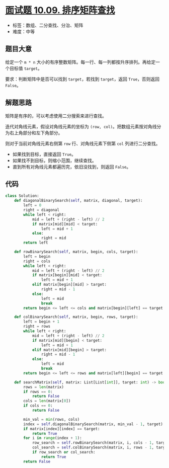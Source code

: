 # [面试题 10.09. 排序矩阵查找](https://leetcode.cn/problems/sorted-matrix-search-lcci/)

- 标签：数组、二分查找、分治、矩阵
- 难度：中等

## 题目大意

给定一个 `m * n` 大小的有序整数矩阵。每一行、每一列都按升序排列。再给定一个目标值 `target`。

要求：判断矩阵中是否可以找到 `target`，若找到 `target`，返回 `True`，否则返回 `False`。

## 解题思路

矩阵是有序的，可以考虑使用二分搜索来进行查找。

迭代对角线元素，假设对角线元素的坐标为 `(row, col)`。把数组元素按对角线分为右上角部分和左下角部分。

则对于当前对角线元素右侧第 `row` 行、对角线元素下侧第 `col` 列进行二分查找。

- 如果找到目标，直接返回 `True`。
- 如果找不到目标，则缩小范围，继续查找。
- 直到所有对角线元素都遍历完，依旧没找到，则返回 `False`。

## 代码

```python
class Solution:
    def diagonalBinarySearch(self, matrix, diagonal, target):
        left = 0
        right = diagonal
        while left < right:
            mid = left + (right - left) // 2
            if matrix[mid][mid] < target:
                left = mid + 1
            else:
                right = mid
        return left

    def rowBinarySearch(self, matrix, begin, cols, target):
        left = begin
        right = cols
        while left < right:
            mid = left + (right - left) // 2
            if matrix[begin][mid] < target:
                left = mid + 1
            elif matrix[begin][mid] > target:
                right = mid - 1
            else:
                left = mid
                break
        return begin <= left <= cols and matrix[begin][left] == target

    def colBinarySearch(self, matrix, begin, rows, target):
        left = begin + 1
        right = rows
        while left < right:
            mid = left + (right - left) // 2
            if matrix[mid][begin] < target:
                left = mid + 1
            elif matrix[mid][begin] > target:
                right = mid - 1
            else:
                left = mid
                break
        return begin <= left <= rows and matrix[left][begin] == target

    def searchMatrix(self, matrix: List[List[int]], target: int) -> bool:
        rows = len(matrix)
        if rows == 0:
            return False
        cols = len(matrix[0])
        if cols == 0:
            return False

        min_val = min(rows, cols)
        index = self.diagonalBinarySearch(matrix, min_val - 1, target)
        if matrix[index][index] == target:
            return True
        for i in range(index + 1):
            row_search = self.rowBinarySearch(matrix, i, cols - 1, target)
            col_search = self.colBinarySearch(matrix, i, rows - 1, target)
            if row_search or col_search:
                return True
        return False
```

